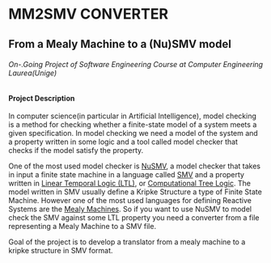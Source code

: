 # MM2SMV CONVERTER
## From a Mealy Machine to a (Nu)SMV model 
###### On-.Going Project of Software Engineering Course at Computer Engineering Laurea(Unige) 
#### Project Description
In computer science(in particular in Artificial Intelligence), model checking is a method for checking whether a finite-state model of a system meets a given specification. In model checking we need a model of the system and a property written in some logic and a tool called model checker that checks if the model satisfy the property.

One of the most used model checker is [NuSMV](), a model checker that takes in input a finite state machine in a language called [SMV]() and a property written in [Linear Temporal Logic (LTL)](), or [Computational Tree Logic](). The model written in SMV usually define a Kripke Structure a type of  Finite State Machine. However one of the most used languages for defining Reactive Systems are the [Mealy Machines]().  So if you want to use NuSMV to model check the SMV against some LTL property you need a converter from a file representing a Mealy Machine to a SMV file. 

Goal of the project is to develop a translator from a mealy machine to a kripke structure in SMV format.


